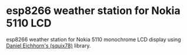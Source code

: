 # esp8266 weather station for Nokia 5110 LCD

esp8266 weather station for Nokia 5110 monochrome LCD display using <a href="https://github.com/squix78/esp8266-weather-station">Daniel Eichhorn's (squix78)</a> library.
